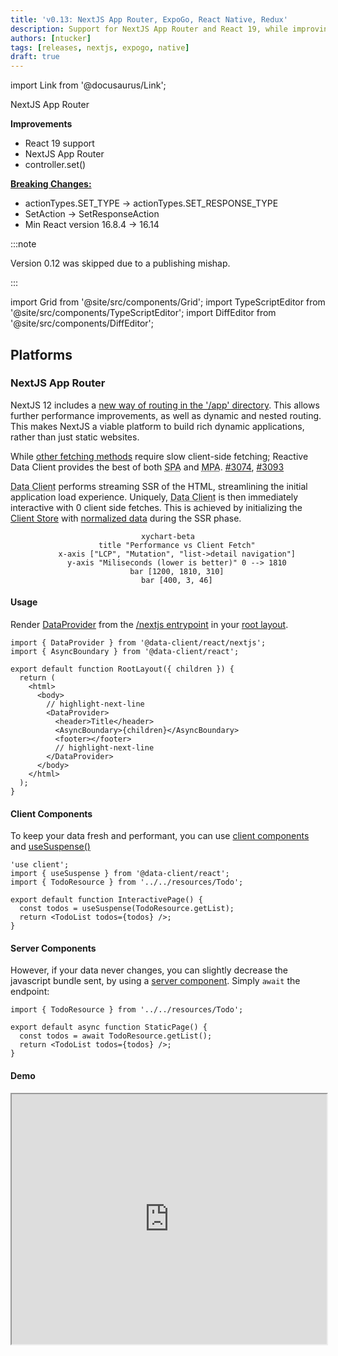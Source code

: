 ```yaml
---
title: 'v0.13: NextJS App Router, ExpoGo, React Native, Redux'
description: Support for NextJS App Router and React 19, while improving comaptibility with React Native and ExpoGo
authors: [ntucker]
tags: [releases, nextjs, expogo, native]
draft: true
---
```


import Link from '@docusaurus/Link';

NextJS App Router

**Improvements**

- React 19 support
- NextJS App Router
- controller.set()

[**Breaking Changes:**](/blog/2024/06/17/v0.13-nextjs-app-router-expogo-native#migration-guide)

- actionTypes.SET_TYPE -> actionTypes.SET_RESPONSE_TYPE
- SetAction -> SetResponseAction
- Min React version 16.8.4 -> 16.14

:::note

Version 0.12 was skipped due to a publishing mishap.

:::

<!--truncate-->

import Grid from '@site/src/components/Grid';
import TypeScriptEditor from '@site/src/components/TypeScriptEditor';
import DiffEditor from '@site/src/components/DiffEditor';

## Platforms

### NextJS App Router

NextJS 12 includes a [new way of routing in the '/app' directory](https://nextjs.org/docs/app). This allows further performance improvements, as well as dynamic and nested routing. This makes NextJS a viable platform to build rich dynamic applications, rather
than just static websites.

While [other fetching methods](https://nextjs.org/docs/app/building-your-application/data-fetching/fetching#fetching-data-on-the-client)
require slow client-side fetching; Reactive Data Client provides the best of both <abbr title="Single Page Application">SPA</abbr> and
<abbr title="Multi Page Application">MPA</abbr>. [#3074](https://github.com/reactive/data-client/pull/3074), [#3093](https://github.com/reactive/data-client/pull/3093)

<abbr title="Reactive Data Client">Data Client</abbr> performs streaming SSR of the HTML, streamlining the initial
application load experience. Uniquely, <abbr title="Reactive Data Client">Data Client</abbr> is then immediately interactive
with 0 client side fetches. This is achieved by initializing the [Client Store](/docs/getting-started/debugging#state-inspection)
with [normalized data](/docs/concepts/normalization) during the SSR phase.

<center>
<div style={{maxWidth:'500px'}}>

```mermaid
xychart-beta
    title "Performance vs Client Fetch"
    x-axis ["LCP", "Mutation", "list->detail navigation"]
    y-axis "Miliseconds (lower is better)" 0 --> 1810
    bar [1200, 1810, 310]
    bar [400, 3, 46]
```

</div></center>


#### Usage

Render [DataProvider](/docs/api/DataProvider) from the [/nextjs entrypoint](https://dataclient.io/docs/guides/ssr#app-router) in your [root layout](https://nextjs.org/docs/app/building-your-application/routing/pages-and-layouts#root-layout-required).


```tsx title="app/layout.tsx"
import { DataProvider } from '@data-client/react/nextjs';
import { AsyncBoundary } from '@data-client/react';

export default function RootLayout({ children }) {
  return (
    <html>
      <body>
        // highlight-next-line
        <DataProvider>
          <header>Title</header>
          <AsyncBoundary>{children}</AsyncBoundary>
          <footer></footer>
          // highlight-next-line
        </DataProvider>
      </body>
    </html>
  );
}
```

#### Client Components

To keep your data fresh and performant, you can use [client components](https://react.dev/reference/rsc/use-client) and [useSuspense()](../api/useSuspense.md)

```tsx title="app/todos/page.tsx"
'use client';
import { useSuspense } from '@data-client/react';
import { TodoResource } from '../../resources/Todo';

export default function InteractivePage() {
  const todos = useSuspense(TodoResource.getList);
  return <TodoList todos={todos} />;
}
```

#### Server Components

However, if your data never changes, you can slightly decrease the javascript bundle sent, by
using a [server component](https://react.dev/reference/rsc/server-components). Simply `await` the endpoint:

```tsx title="app/todos/page.tsx"
import { TodoResource } from '../../resources/Todo';

export default async function StaticPage() {
  const todos = await TodoResource.getList();
  return <TodoList todos={todos} />;
}
```

#### Demo

<StackBlitz app="nextjs" file="components/todo/TodoList.tsx,app/layout.tsx" view="both" />

<iframe src="https://coin-app-lake.vercel.app/" width="100%" height="400" />

<p style={{ textAlign: 'center' }}>
  <Link className="button button--secondary button--sm" to="https://coin-app-lake.vercel.app/" target="_blank">Open in new tab</Link>&nbsp;
  <Link className="button button--secondary button--sm" to="https://github.com/reactive/coin-app" target="_blank">Github</Link>
</p>

#### Other SSR

Add [/ssr entrypoint](/docs/guides/ssr#express-js-ssr) - eliminating the need for @data-client/ssr package completely [`d1b9e96`](https://github.com/reactive/data-client/commit/d1b9e96dffe69527f9ce0ebff4727f0b1226c9d5)

<DiffEditor>

```tsx title="Before"
import {
  createPersistedStore,
  createServerDataComponent,
} from '@data-client/ssr';
```

```tsx title="After"
import {
  createPersistedStore,
  createServerDataComponent,
} from '@data-client/react/ssr';
```

</DiffEditor>

### ExpoGo



### React 19

We now support React 19. [#3071](https://github.com/reactive/data-client/pull/3071)

This required dropping support for versions less than 16.14, as we must use the jsx runtime
exported from React itself. This has the added benefit of reducing the bundle size.

### Redux

Add [@data-client/react/redux](/docs/guides/redux) [#3099](https://github.com/reactive/data-client/pull/3099)

<DiffEditor>

```tsx title="Before"
import {
  ExternalDataProvider,
  PromiseifyMiddleware,
  applyManager,
  initialState,
  createReducer,
  prepareStore,
} from '@data-client/redux';
```

```tsx title="After"
import {
  ExternalDataProvider,
  PromiseifyMiddleware,
  applyManager,
  initialState,
  createReducer,
  prepareStore,
} from '@data-client/react/redux';
```

</DiffEditor>

Add middlewares argument to prepareStore() [#3099](https://github.com/reactive/data-client/pull/3099)

```tsx
const { store, selector, controller } = prepareStore(
  initialState,
  managers,
  Controller,
  otherReducers,
  // highlight-next-line
  extraMiddlewares,
);
```

## controller.set()

[controller.set()](/docs/api/Controller#set) updates any [Queryable](/rest/api/schema#queryable) [Schema](/rest/api/schema#schema-overview). [#3105](https://github.com/reactive/data-client/pull/3105), [#3129](https://github.com/reactive/data-client/pull/3129)

```ts
ctrl.set(
  Todo,
  { id: '5' },
  { id: '5', title: 'tell me friends how great Data Client is' },
);
```

Functions can be used in the value when derived data is used. This [prevents race conditions](https://react.dev/reference/react/useState#updating-state-based-on-the-previous-state).

```ts
const id = '2';
ctrl.set(Article, { id }, article => ({ id, votes: article.votes + 1 }));
```

:::note

The response must include values sufficient to compute Entity.pk()

:::

This makes it more straightforward to manipulate the store with [Managers](/docs/concepts/managers).
For example we can directly set our `Ticker` entity when receiving websocket messages:

import StackBlitz from '@site/src/components/StackBlitz';

<StackBlitz app="coin-app" file="src/getManagers.ts,src/resources/Ticker.ts,src/pages/AssetDetail/AssetPrice.tsx,src/resources/StreamManager.ts" height="600" view="editor" />

## Type improvements

- Improve [controller](/docs/api/Controller) type matching for its methods [#3043](https://github.com/reactive/data-client/pull/3043)

- Improve [useFetch()](/docs/api/useFetch) argtype matching similar to [useSuspense()](/docs/api/useSuspense) [#3043](https://github.com/reactive/data-client/pull/3043)

## REST changes

### path strings

Support + and \* and \{} in [RestEndpoint.path](/rest/api/RestEndpoint#path). [`a6b4f4a`](https://github.com/reactive/data-client/commit/a6b4f4aabbfd06f5106a96e809a6c1a5e7045172)

  ```ts
  const getThing = new RestEndpoint({
    path: '/:attr1?{-:attr2}?{-:attr3}?',
  });

  getThing({ attr1: 'hi' });
  getThing({ attr2: 'hi' });
  getThing({ attr3: 'hi' });
  getThing({ attr1: 'hi', attr3: 'ho' });
  getThing({ attr2: 'hi', attr3: 'ho' });
  ```

### ctrl.fetch() and Unions

[Unions](/rest/api/Union) values in [ctrl.fetch()](/docs/api/Controller#fetch) return value are now an instance of their Entity class. [#3063](https://github.com/reactive/data-client/pull/3063)

<TypeScriptEditor>

```ts title="Feed" collapsed
export abstract class FeedItem extends Entity {
  id = 0;
  declare type: 'link' | 'post';
}
export class Link extends FeedItem {
  readonly type = 'link';
  url = '';
  title = '';

  get anchor() {
    return `<a href="${this.url}">${this.title}</a>`;
  }
}
export class Post extends FeedItem {
  readonly type = 'post';
  content = '';
}
export const getFeed = new RestEndpoint({
  path: '/feed',
  schema: [new schema.Union(
    {
      link: Link,
      post: Post,
    },
    'type',
  )],
});
```

```ts title="useFeed"
import { getFeed } from './Feed';

function useFeedHandler() {
  const ctrl = useController();

  const handleSomething = async () => {
    const feed = await ctrl.fetch(getFeed);
    return feed.map(item => {
      if (item.type == 'link') {
        // we can use class defined getter
        return item.anchor;
      }
    });
  }
  return handleSomething;
}
```

</TypeScriptEditor>

## Migration guide

import PkgTabs from '@site/src/components/PkgTabs';

This upgrade requires updating all package versions simultaneously.

<PkgTabs pkgs="@data-client/react@^0.13.0 @data-client/rest@^0.13.0 @data-client/test@^0.13.0 @data-client/img@^0.13.0" upgrade />

### actionTypes.SET_TYPE -> actionTypes.SET_RESPONSE_TYPE {#set_response_type}

If you wrote a custom Manager that handled `actionTypes.SET_TYPE`, you'll need
to rename it [actionTypes.SET_RESPONSE_TYPE](/docs/api/Actions#set_response).

<DiffEditor>

```tsx title="Before"
import type { Manager, Middleware } from '@data-client/react';
import { actionTypes } from '@data-client/react';

export default class LoggingManager implements Manager {
  middleware: Middleware = controller => next => async action => {
    switch (action.type) {
      case actionTypes.SET_TYPE:
        console.info(
          `${action.endpoint.name} ${JSON.stringify(action.response)}`,
        );
        return next(action);
      // actions must be explicitly passed to next middleware
      default:
        return next(action);
    }
  };

  cleanup() {}
}
```

```tsx title="After"
import type { Manager, Middleware } from '@data-client/react';
import { actionTypes } from '@data-client/react';

export default class LoggingManager implements Manager {
  middleware: Middleware = controller => next => async action => {
    switch (action.type) {
      case actionTypes.SET_RESPONSE_TYPE:
        console.info(
          `${action.endpoint.name} ${JSON.stringify(action.response)}`,
        );
        return next(action);
      // actions must be explicitly passed to next middleware
      default:
        return next(action);
    }
  };

  cleanup() {}
}
```

</DiffEditor>

### SetAction -> SetResponseAction {#set-action}

### React 16.14+ {#react-version}

Changes the minimum React version from 16.8.4 -> 16.14. This has no breaking changes.

<PkgTabs pkgs="react@16.14 react-dom@16.14" upgrade />


### CacheProvider -> DataProvider {#data-provider}

Move to [DataProvider](/docs/api/DataProvider) for future version compatibility. It is also
exported as `CacheProvider` so this is not a breaking change. [#3095](https://github.com/reactive/data-client/pull/3095)

<DiffEditor>

```tsx title="Before"
import { CacheProvider } from '@data-client/react';
import ReactDOM from 'react-dom';

ReactDOM.createRoot(document.body)
  .render(
  <CacheProvider>
    <App />
  </CacheProvider>,
);
```

```tsx title="Before"
import { DataProvider } from '@data-client/react';
import ReactDOM from 'react-dom';

ReactDOM.createRoot(document.body)
  .render(
  <DataProvider>
    <App />
  </DataProvider>,
);
```

</DiffEditor>

### Upgrade support

As usual, if you have any troubles or questions, feel free to join our [![Chat](https://img.shields.io/discord/768254430381735967.svg?style=flat-square&colorB=758ED3)](https://discord.gg/wXGV27xm6t) or [file a bug](https://github.com/reactive/data-client/issues/new/choose)
